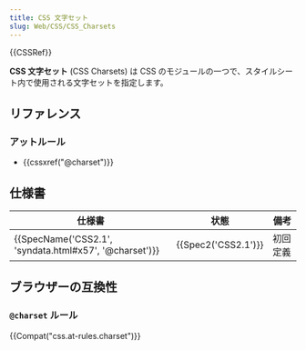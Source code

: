 ```yaml
---
title: CSS 文字セット
slug: Web/CSS/CSS_Charsets
---
```


{{CSSRef}}

**CSS 文字セット** (CSS Charsets) は CSS のモジュールの一つで、スタイルシート内で使用される文字セットを指定します。

## リファレンス

### アットルール

- {{cssxref("@charset")}}

## 仕様書

| 仕様書                                                 | 状態                | 備考     |
| ------------------------------------------------------ | ------------------- | -------- |
| {{SpecName('CSS2.1', 'syndata.html#x57', '@charset')}} | {{Spec2('CSS2.1')}} | 初回定義 |

## ブラウザーの互換性

### `@charset` ルール

{{Compat("css.at-rules.charset")}}
